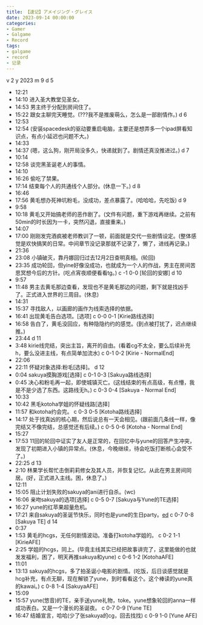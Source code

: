 ```yaml
---
title: 【速记】アメイジング・グレイス
date: 2023-09-14 00:00:00
categories:
- Gamer
- Galgame
- Record
tags:
- galgame
- record
- 记录
---
```

v 2
y 2023
m 9
d 5
- 12:21
- 14:10
进入圣大教堂见圣女。
- 14:53
男主终于分配到房间住了。
- 15:22
跟女主聊完天睡觉。(???我不是推废萌么，怎么是一部剧情作。)
d 6
- 12:53
- 12:54
(安装spacedesk的驱动要重启电脑，主要还是想弄多一个ipad屏看知识点，有点小延迟也问题不大。)
- 14:33
- 14:37
(嗯，这么狗，刚开局没多久，快递就到了。剧情还真没推进过。)
d 7
- 10:14
- 12:58
谈完黑圣诞老人的事情。
- 14:10
- 16:26
偷吃了禁果。
- 17:14
结束每个人的共通线个人部分。(休息一下。)
d 8
- 16:46
- 17:56
黄毛想办死神坑粉毛，没成功，差点暴露了。(哈哈哈，先吃饭)
d 9
- 9:58
- 10:18
黄毛又开始搞老师的恶作剧了。(文件有问题，重下游戏再继续。之前有50min的时长因为一卡，突然闪退，直接重来。)
- 14:07
- 17:00
刚刚发完酒疯被老师教训了一顿，前面就是交代一些剧情设定。(整体感觉是欢快搞笑的日常。中间章节没记录那就不记录了，懒了，进线再记录。)
- 21:36
- 23:08
小镇破灭，靠丹娜回归过去12月2日查明真相。(轮回)
- 23:35
成功轮回，但yine好像没成功，也就成为一个人的作战，男主在房间苦思冥想今后的方针。(吃点宵夜顺便看看tg。)
c -1 0-0 [轮回的安娜]
d 10
- 9:57
- 11:48
男主去黄毛那边查看，发现也不是黄毛那边的问题，剩下就是找凶手了。正式进入世界的三周目。(休息)
- 14:31
- 15:37
寻找敌人，以画廊的画作为线索选择的依据。
- 16:41
出现黄毛告白选项。[选项]
c 0-0 0-1 [Kirie路线选择]
- 16:58
告白了，黄毛没回应，有种隐隐约约的感觉。(到点被打扰了，迟点继续推。)
- 23:44
d 11
- 3:48
kirie线完结，突出主旨，离开的自由。(看着cg不太全，要么后续补充h，要么没进主线，有点简单加流水)
c 0-1 0-2 [Kirie - NormalEnd]
- 22:06
- 22:11
怀疑对象选择:粉毛[选择]。
d 12
- 0:04
sakuya摸胸游戏[选择]
c 0-1 0-3 [Sakuya路线选择]
- 0:45
决心和粉毛再一起，即使城镇灭亡。(这线结束的有点高级，有点懵，我是不是少选了东西。这路线无h。)
c 0-3 0-4 [Sakuya - Normal End]
- 10:33
- 10:42
黑毛kotoha学姐的怀疑线路[选择]
- 11:57
和kotoha约会完。
c 0-3 0-5 [Kotoha路线选择]
- 14:17
处于找真凶的核心期，然后说总有一天会相见。(跟前面几条线一样，像完结又不像完结，总感觉还有后续。)
c 0-5 0-6 [Kotoha - Normal End]
- 15:27
- 17:53
11回的轮回中证实了友人是正常的，在回忆中与yune的回答产生冲突，发现了初期进入小镇的异常点。(休息，今晚继续，待会吃饭打断核心会受不了。)
- 22:25
d 13
- 2:10
林果学长帮忙击倒莉莉修女及其人员，并恢复记忆。从此在男主房间同居。(好，正式进入主线。困，休息了。)
- 12:11
- 15:05
阻止计划失败的sakuya的ani进行自杀。(wc)
- 16:06
亲吻sakuya的选项[选择]
c 0-5 0-7 [Sakuya与Yune的TE选择]
- 16:27
yune的红苹果超量危机。
- 17:21
来自sakuya的圣诞节快乐，同时也是yune的生日party。[ed](开启后日谈模式。休息了，今晚再推，估计yune和sakuya是后日谈的重量级人物。)
c 0-7 0-8 [Sakuya TE]
d 14
- 0:37
- 1:53
黄毛的hcgs，无任何剧情波动。准备打kotoha学姐的。
c 0-2 1-1 [KirieAFE]
- 2:25
学姐的hcgs，同上。(毕竟主线其实已经把故事讲完了，这里能做的也就发发福利，困了，明天再推sakuya和yune)
c 0-6 1-2 [KotohaAFE]
- 11:01
- 13:13
sakuya的hcgs，多了拍圣诞小电影的剧情。(吃饭，后日谈感觉就是hcg补充，有点无聊，现在解锁了yune，到时看看这个。这个棒读的yune真的kawai。)
c 0-8 1-4 [SakuyaAFE]
- 15:09
- 15:57
yune(悠音)的TE，亲手送yune礼物，toke。yune想象轮回的anna一样成功表白。又是一个漫长的圣诞夜。
c 0-7 0-9 [Yune TE]
- 16:47
结婚宣言，哈哈(少了张sakuya的cg，回去找找)
c 0-9 1-0 [Yune AFE]